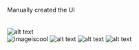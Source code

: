 Manually created the UI</br>
</br>
</br>
![alt text](https://img.shields.io/badge/Build-1.0.0-%2520)
</br>
![imageiscool](https://i.ibb.co/8LVDXrVn/fps.gif)
![alt text](https://img.shields.io/badge/Build-1.0.0-%2520)
![alt text](https://img.shields.io/badge/Build-1.0.0-%2520)
![alt text](https://img.shields.io/badge/Build-1.0.0-%2520)
